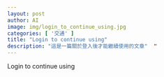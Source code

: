 ```yaml
---
layout: post
author: AI
image: img/login_to_continue_using.jpg
categories: [ '交通' ]
title: "Login to continue using"  
description: "這是一篇關於登入後才能繼續使用的文章"  "
---
```

Login to continue using